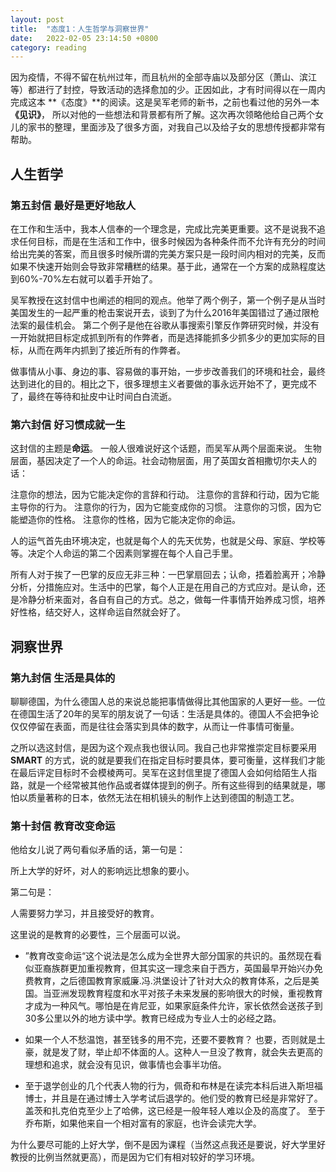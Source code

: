 ```yaml
---
layout: post
title:  "态度1：人生哲学与洞察世界"
date:   2022-02-05 23:14:50 +0800
category: reading
---
```


因为疫情，不得不留在杭州过年，而且杭州的全部寺庙以及部分区（萧山、滨江等）都进行了封控，导致活动的选择愈加的少。正因如此，才有时间得以在一周内完成这本 **《态度》**的阅读。这是吴军老师的新书，之前也看过他的另外一本 **《见识》**， 所以对他的一些想法和背景都有所了解。这次再次领略他给自己两个女儿的家书的整理，里面涉及了很多方面，对我自己以及给子女的思想传授都非常有帮助。

## 人生哲学

### 第五封信 最好是更好地敌人

在工作和生活中，我本人信奉的一个理念是，完成比完美更重要。这不是说我不追求任何目标，而是在生活和工作中，很多时候因为各种条件而不允许有充分的时间给出完美的答案，而且很多时候所谓的完美方案只是一段时间内相对的完美，反而如果不快速开始则会导致非常糟糕的结果。基于此，通常在一个方案的成熟程度达到60%-70%左右就可以着手开始了。

吴军教授在这封信中也阐述的相同的观点。他举了两个例子，第一个例子是从当时美国发生的一起严重的枪击案说开去，谈到了为什么2016年美国错过了通过限枪法案的最佳机会。 第二个例子是他在谷歌从事搜索引擎反作弊研究时候，并没有一开始就把目标定成抓到所有的作弊者，而是选择能抓多少抓多少的更加实际的目标，从而在两年内抓到了接近所有的作弊者。

做事情从小事、身边的事、容易做的事开始，一步步改善我们的环境和社会，最终达到进化的目的。相比之下，很多理想主义者要做的事永远开始不了，更完成不了，最终在等待和扯皮中让时间白白流逝。

### 第六封信 好习惯成就一生

这封信的主题是**命运**。 一般人很难说好这个话题，而吴军从两个层面来说。 生物层面，基因决定了一个人的命运。社会动物层面，用了英国女首相撒切尔夫人的话：

注意你的想法，因为它能决定你的言辞和行动。
注意你的言辞和行动，因为它能主导你的行为。
注意你的行为，因为它能变成你的习惯。
注意你的习惯，因为它能塑造你的性格。
注意你的性格，因为它能决定你的命运。

人的运气首先由环境决定，也就是每个人的先天优势，也就是父母、家庭、学校等等。决定个人命运的第二个因素则掌握在每个人自己手里。

所有人对于挨了一巴掌的反应无非三种：一巴掌扇回去；认命，捂着脸离开；冷静分析，分措施应对。生活中的巴掌，每个人正是在用自己的方式应对。是认命，还是冷静分析来面对，各自有自己的方式。总之，做每一件事情开始养成习惯，培养好性格，结交好人，这样命运自然就会好了。

## 洞察世界

### 第九封信 生活是具体的

聊聊德国，为什么德国人总的来说总能把事情做得比其他国家的人更好一些。一位在德国生活了20年的吴军的朋友说了一句话：生活是具体的。德国人不会把争论仅仅停留在表面，而是往往会落实到具体的数字，从而让一件事情可衡量。

之所以选这封信，是因为这个观点我也很认同。我自己也非常推崇定目标要采用**SMART** 的方式，说的就是要我们在指定目标时要具体，要可衡量，这样我们才能在最后评定目标时不会模棱两可。吴军在这封信里提了德国人会如何给陌生人指路，就是一个经常被其他作品或者媒体提到的例子。所有这些得到的结果就是，哪怕以质量著称的日本，依然无法在相机镜头的制作上达到德国的制造工艺。

### 第十封信 教育改变命运

他给女儿说了两句看似矛盾的话，第一句是：

所上大学的好坏，对人的影响远比想象的要小。

第二句是：

人需要努力学习，并且接受好的教育。

这里说的是教育的必要性，三个层面可以说。

- ”教育改变命运“这个说法是怎么成为全世界大部分国家的共识的。虽然现在看似亚裔族群更加重视教育，但其实这一理念来自于西方，英国最早开始兴办免费教育，之后德国教育家威廉.冯.洪堡设计了针对大众的教育体系，之后是美国。当亚洲发现教育程度和水平对孩子未来发展的影响很大的时候，重视教育才成为一种风气。哪怕是在肯尼亚，如果家庭条件允许，家长依然会送孩子到30多公里以外的地方读中学。教育已经成为专业人士的必经之路。

- 如果一个人不愁温饱，甚至钱多的用不完，还要不要教育？ 也要，否则就是土豪，就是发了财，举止却不体面的人。这种人一旦没了教育，就会失去更高的理想和追求，就会没有见识，做事情也会事半功倍。

- 至于退学创业的几个代表人物的行为，佩奇和布林是在读完本科后进入斯坦福博士，并且是在通过博士入学考试后退学的。他们受的教育已经是非常好了。盖茨和扎克伯克至少上了哈佛，这已经是一般年轻人难以企及的高度了。 至于乔布斯，如果他来自一个相对富有的家庭，也许会读完大学。 

为什么要尽可能的上好大学，倒不是因为课程（当然这点我还是要说，好大学里好教授的比例当然就更高），而是因为它们有相对较好的学习环境。